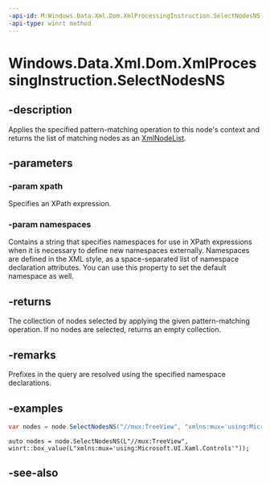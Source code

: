 ```yaml
---
-api-id: M:Windows.Data.Xml.Dom.XmlProcessingInstruction.SelectNodesNS(System.String,System.Object)
-api-type: winrt method
---
```


<!-- Method syntax
public Windows.Data.Xml.Dom.XmlNodeList SelectNodesNS(System.String xpath, System.Object namespaces)
-->

# Windows.Data.Xml.Dom.XmlProcessingInstruction.SelectNodesNS

## -description
Applies the specified pattern-matching operation to this node's context and returns the list of matching nodes as an [XmlNodeList](xmlnodelist.md).

## -parameters
### -param xpath
Specifies an XPath expression.

### -param namespaces
Contains a string that specifies namespaces for use in XPath expressions when it is necessary to define new namespaces externally. Namespaces are defined in the XML style, as a space-separated list of namespace declaration attributes. You can use this property to set the default namespace as well.

## -returns
The collection of nodes selected by applying the given pattern-matching operation. If no nodes are selected, returns an empty collection.

## -remarks
Prefixes in the query are resolved using the specified namespace declarations.

## -examples

```csharp
var nodes = node.SelectNodesNS("//mux:TreeView", "xmlns:mux='using:Microsoft.UI.Xaml.Controls'");
```

```cppwinrt
auto nodes = node.SelectNodesNS(L"//mux:TreeView", winrt::box_value(L"xmlns:mux='using:Microsoft.UI.Xaml.Controls'"));
```

## -see-also
